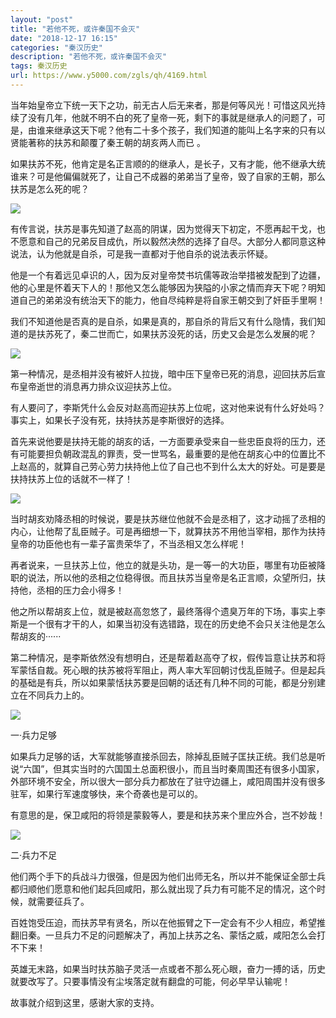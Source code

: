 ```yaml
---
layout: "post"
title: "若他不死，或许秦国不会灭"
date: "2018-12-17 16:15"
categories: "秦汉历史"
description: "若他不死，或许秦国不会灭"
tags: 秦汉历史
url: https://www.y5000.com/zgls/qh/4169.html
---
```






当年始皇帝立下统一天下之功，前无古人后无来者，那是何等风光！可惜这风光持续了没有几年，他就不明不白的死了皇帝一死，剩下的事就是继承人的问题了，可是，由谁来继承这天下呢？他有二十多个孩子，我们知道的能叫上名字来的只有以贤能著称的扶苏和颠覆了秦王朝的胡亥两人而已
。

如果扶苏不死，他肯定是名正言顺的的继承人，是长子，又有才能，他不继承大统谁来？可是他偏偏就死了，让自己不成器的弟弟当了皇帝，毁了自家的王朝，那么扶苏是怎么死的呢？

![](https://img.y5000.com/uploads/allimg/161031/8-16103111413U96.jpg)

有传言说，扶苏是事先知道了赵高的阴谋，因为觉得天下初定，不愿再起干戈，也不愿意和自己的兄弟反目成仇，所以毅然决然的选择了自尽。大部分人都同意这种说法，认为他就是自杀，可是我一直都对于他自杀的说法表示怀疑。

他是一个有着远见卓识的人，因为反对皇帝焚书坑儒等政治举措被发配到了边疆，他的心里是怀着天下人的！那他又怎么能够因为狭隘的小家之情而弃天下呢？明知道自己的弟弟没有统治天下的能力，他自尽纯粹是将自家王朝交到了奸臣手里啊！

我们不知道他是否真的是自杀，如果是真的，那自杀的背后又有什么隐情，我们知道的是扶苏死了，秦二世而亡，如果扶苏没死的话，历史又会是怎么发展的呢？

![](https://img.y5000.com/uploads/allimg/161031/8-16103111414T26.jpg)

第一种情况，是丞相并没有被奸人拉拢，暗中压下皇帝已死的消息，迎回扶苏后宣布皇帝逝世的消息再力排众议迎扶苏上位。

有人要问了，李斯凭什么会反对赵高而迎扶苏上位呢，这对他来说有什么好处吗？事实上，如果长子没有死，扶持扶苏是李斯很好的选择。

首先来说他要是扶持无能的胡亥的话，一方面要承受来自一些忠臣良将的压力，还有可能要担负朝政混乱的罪责，受一世骂名，最重要的是他在胡亥心中的位置比不上赵高的，就算自己劳心劳力扶持他上位了自己也不到什么太大的好处。可是要是扶持扶苏上位的话就不一样了！

![](https://img.y5000.com/uploads/allimg/161031/8-161031114201941.jpg)

当时胡亥劝降丞相的时候说，要是扶苏继位他就不会是丞相了，这才动摇了丞相的内心，让他帮了乱臣贼子。可是再细想一下，就算扶苏不用他当宰相，那作为扶持皇帝的功臣他也有一辈子富贵荣华了，不当丞相又怎么样呢！

再者说来，一旦扶苏上位，他立的就是头功，是一等一的大功臣，哪里有功臣被降职的说法，所以他的丞相之位稳得很。而且扶苏当皇帝是名正言顺，众望所归，扶持他，丞相的压力会小得多！

他之所以帮胡亥上位，就是被赵高忽悠了，最终落得个遗臭万年的下场，事实上李斯是一个很有才干的人，如果当初没有选错路，现在的历史绝不会只关注他是怎么帮胡亥的······

第二种情况，是李斯依然没有想明白，还是帮着赵高夺了权，假传旨意让扶苏和将军蒙恬自裁。死心眼的扶苏被将军阻止，两人率大军回朝讨伐乱臣贼子。但是起兵的基础是有兵，所以如果蒙恬扶苏要是回朝的话还有几种不同的可能，都是分别建立在不同兵力上的。

![](https://img.y5000.com/uploads/allimg/161031/8-161031114209D8.jpg)

一·兵力足够

如果兵力足够的话，大军就能够直接杀回去，除掉乱臣贼子匡扶正统。我们总是听说“六国”，但其实当时的六国国土总面积很小，而且当时秦周围还有很多小国家，外部环境不安全，所以很大一部分兵力都放在了驻守边疆上，咸阳周围并没有很多驻军，如果行军速度够快，来个奇袭也是可以的。

有意思的是，保卫咸阳的将领是蒙毅等人，要是和扶苏来个里应外合，岂不妙哉！

![](https://img.y5000.com/uploads/allimg/161031/8-16103111421N56.jpg)

二·兵力不足

他们两个手下的兵战斗力很强，但是因为他们出师无名，所以并不能保证全部士兵都归顺他们愿意和他们起兵回咸阳，那么就出现了兵力有可能不足的情况，这个时候，就需要征兵了。

百姓饱受压迫，而扶苏早有贤名，所以在他振臂之下一定会有不少人相应，希望推翻旧秦。一旦兵力不足的问题解决了，再加上扶苏之名、蒙恬之威，咸阳怎么会打不下来！

英雄无末路，如果当时扶苏脑子灵活一点或者不那么死心眼，奋力一搏的话，历史就要改写了。只要事情没有尘埃落定就有翻盘的可能，何必早早认输呢！

故事就介绍到这里，感谢大家的支持。

